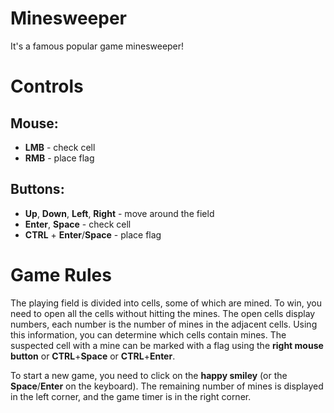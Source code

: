 # Minesweeper

It's a famous popular game minesweeper!

# Controls
## Mouse:
 - **LMB** - check cell
 - **RMB** - place flag
## Buttons:
 - **Up**, **Down**, **Left**, **Right** - move around the field
 - **Enter**, **Space** - check cell
 - **CTRL** + **Enter**/**Space** - place flag
# Game Rules
The playing field is divided into cells, some of which are mined. To win, you need to open all the cells without hitting the mines. The open cells display numbers, each number is the number of mines in the adjacent cells. Using this information, you can determine which cells contain mines. The suspected cell with a mine can be marked with a flag using the **right mouse button** or **CTRL**+**Space** or **CTRL**+**Enter**.

To start a new game, you need to click on the **happy smiley** (or the **Space**/**Enter** on the keyboard). The remaining number of mines is displayed in the left corner, and the game timer is in the right corner.
